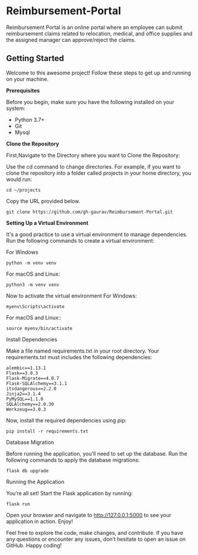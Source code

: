 # Reimbursement-Portal
Reimbursement Portal is an online portal where an employee can submit reimbursement claims  related to relocation, medical, and office supplies and the assigned manager can approve/reject  the claims.

## Getting Started

Welcome to this awesome project! Follow these steps to get up and running on your machine.

**Prerequisites**

Before you begin, make sure you have the following installed on your system:

* Python 3.7+
* Git
* Mysql

**Clone the Repository**

First,Navigate to the Directory where you want to Clone the Repository:

Use the cd command to change directories.
For example, if you want to clone the repository into a folder called projects in your home directory,
you would run: 
```
cd ~/projects
```
Copy the URL provided below.
```
git clone https://github.com/gh-gaurav/Reimbursement-Portal.git
```

**Setting Up a Virtual Environment**

It's a good practice to use a virtual environment to manage dependencies.
Run the following commands to create a virtual environment:

For Windows
```
python -m venv venv
```

For macOS and Linux:
```
python3 -m venv venv
```

Now to activate the virtual environment
For Windows:
```
myenv\Scripts\activate
```
For macOS and Linux::
```
source myenv/bin/activate
``````


Install Dependencies


Make a file named requirements.txt in your root directory. 
Your requirements.txt must includes the following dependencies:

```
alembic==1.13.1
Flask==3.0.3
Flask-Migrate==4.0.7
Flask-SQLAlchemy==3.1.1
itsdangerous==2.2.0
Jinja2==3.1.4
PyMySQL==1.1.0
SQLAlchemy==2.0.30
Werkzeug==3.0.3
```
Now, install the required dependencies using pip:

```
pip install -r requirements.txt
```


Database Migration

Before running the application, you'll need to set up the database.
Run the following commands to apply the database migrations:


```
flask db upgrade
```

Running the Application

You’re all set! Start the Flask application by running:

```
flask run
```
Open your browser and navigate to http://127.0.0.1:5000 to see your application in action.
Enjoy!

Feel free to explore the code, make changes, and contribute. If you have any questions or encounter any issues, don’t hesitate to open an issue on GitHub. Happy coding!
